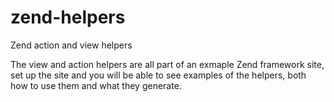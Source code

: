 zend-helpers
============

Zend action and view helpers

The view and action helpers are all part of an exmaple Zend framework site, set 
up the site and you will be able to see examples of the helpers, both 
how to use them and what they generate.